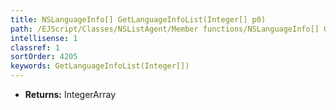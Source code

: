 ```yaml
---
title: NSLanguageInfo[] GetLanguageInfoList(Integer[] p0)
path: /EJScript/Classes/NSListAgent/Member functions/NSLanguageInfo[] GetLanguageInfoList(Integer[] p_0)
intellisense: 1
classref: 1
sortOrder: 4205
keywords: GetLanguageInfoList(Integer[])
---
```



* **Returns:** IntegerArray


